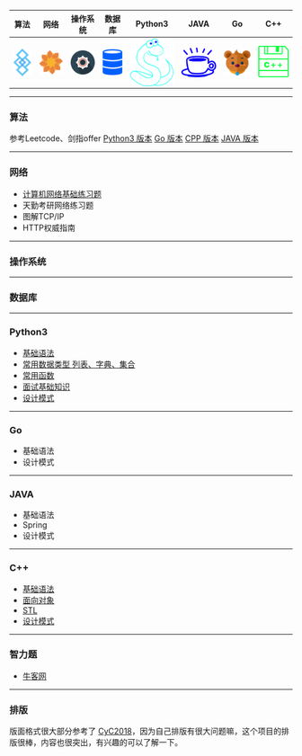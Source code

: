 | 算法 | 网络 | 操作系统 | 数据库 | Python3 | JAVA | Go | C++ |
|------|------|-----------|---------|---------|-------|------|------|
| <a href="#算法"><img src="/pics/Algorithm.png" align="center"></a> | <a href="#网络"><img src="/pics/Internet.png" align="center"></a> | <a href="#操作系统"><img src="/pics/System.png" align="center"></a> | <a href="#数据库"><img src="/pics/DataBase.png" align="center"></a> | <a href="#Python"><img src="/pics/python.png" align="center"></a> | <a href="#JAVA"><img src="/pics/java.png" align="center"></a> | <a href="#Go"><img src="/pics/go.png" align="center"></a> | <a href="#C++"><img src="/pics/C++.png"></a> |
***
<a name="算法"></a>

### 算法
参考Leetcode、剑指offer
[Python3 版本](/notes/Python/Python-算法目录.md)
[Go 版本](/notes/Go/Go-算法目录.md)
[CPP 版本](/notes/CPP/CPP-算法目录.md)
[JAVA 版本](/notes/JAVA/JAVA-算法目录.md)

****
<a name="网络"></a>

### 网络
* [计算机网络基础练习题](/notes/计算机网络/计算机网络目录.md)
* 天勤考研网络练习题
* 图解TCP/IP
* HTTP权威指南
***
<a name="操作系统"></a>
### 操作系统
***
<a name="数据库"></a>

### 数据库
***
<a name="Python"></a>
### Python3
* [基础语法](notes/Python/Python-基础语法.md)
* [常用数据类型 列表、字典、集合](notes/Python/Python-列表-字典-集合.md)
* [常用函数](notes/Python/Python-常用函数.md)
* [面试基础知识](notes/Python/Python-面试问题.md)
* [设计模式](notes/Python/Python-设计模式.md)
***
<a name="Go"></a>

### Go
* 基础语法
* 设计模式
***
<a name="JAVA"></a>

### JAVA
* 基础语法
* Spring
* 设计模式
***
<a name="C++"></a>
### C++
* [基础语法](/notes/CPP/CPP-基础语法.md)
* [面向对象](/notes/CPP/CPP-面向对象.md)
* [STL](/notes/CPP/CPP-STL.md)
* [设计模式](/notes/CPP/CPP-设计模式.md)
***
### 智力题
* [牛客网](/notes/牛客网-智力题.md)
***
### 排版
版面格式很大部分参考了 [CyC2018](https://cyc2018.github.io/CS-Notes)，因为自己排版有很大问题嘛，这个项目的排版很棒，内容也很突出，有兴趣的可以了解一下。